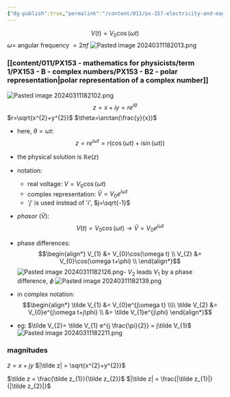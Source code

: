 ```yaml
---
{"dg-publish":true,"permalink":"/content/011/px-157-electricity-and-magnetism/px-157-e-ac-circuits/px-157-e1-complex-representation/","noteIcon":"1","created":"2025-08-27T13:14:00.148+01:00","updated":"2024-11-26T20:11:14.000+00:00"}
---
```


$$
V(t) = V_{0}\cos(\omega t)
$$
	$\omega=$ angular frequency $=2\pi f$
![Pasted image 20240311182013.png](/img/user/pics/Pasted%20image%2020240311182013.png)
### [[content/011/PX153 - mathematics for physicists/term 1/PX153 - B - complex numbers/PX153 - B2 - polar representation\|polar representation of a complex number]]
![Pasted image 20240311182102.png](/img/user/pics/Pasted%20image%2020240311182102.png)
$$
z = x+iy = re^{i\theta}
$$
	$r=\sqrt{x^{2}+y^{2}}$
	$\theta=\arctan(\frac{y}{x})$
- here, $\theta=\omega t:$
$$
z= re^{i\omega t} = r(\cos(\omega t)+ i\sin(\omega t))
$$
- the physical solution is $\mathbb Re(z)$

- notation: 
	- real voltage: $V =V_{0}\cos(\omega t)$
	- complex representation: $\tilde V = V_{0}e^{i\omega t}$
	- '$j$' is used instead of '$i$', $j=\sqrt{-1}$

- *phasor* ($\tilde V$):
$$
V(t) = V_{0}\cos(\omega t) \to \tilde V = V_{0}e^{j\omega t}
$$
- phase differences:
$$\begin{align*}
		V_{1} &= V_{0}\cos(\omega t) \\
		V_{2} &= V_{0}\cos(\omega t+\phi) \\
	\end{align*}$$
![Pasted image 20240311182126.png](/img/user/pics/Pasted%20image%2020240311182126.png)- $V_{2}$ leads $V_{1}$ by a phase difference, $\phi$
![Pasted image 20240311182139.png](/img/user/pics/Pasted%20image%2020240311182139.png)
- in complex notation:
$$\begin{align*}
		\tilde V_{1} &= V_{0}e^{j\omega t} \\\\
		\tilde V_{2} &= V_{0}e^{j\omega t+j\phi} \\
		 &= \tilde V_{1}e^{j\phi}
	\end{align*}$$
- eg: $\tilde V_{2}= \tilde V_{1} e^{j \frac{\pi}{2}} = j\tilde V_{1}$
![Pasted image 20240311182211.png](/img/user/pics/Pasted%20image%2020240311182211.png)
### magnitudes
$\tilde z = x + jy$
$|\tilde z| = \sqrt{x^{2}+y^{2}}$

$\tilde z = \frac{\tilde z_{1}}{\tilde z_{2}}$
$|\tilde z| = \frac{|\tilde z_{1}|}{|\tilde z_{2}|}$
